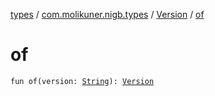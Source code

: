 [types](../../index.md) / [com.molikuner.nigb.types](../index.md) / [Version](index.md) / [of](./of.md)

# of

`fun of(version: `[`String`](https://kotlinlang.org/api/latest/jvm/stdlib/kotlin/-string/index.html)`): `[`Version`](index.md)